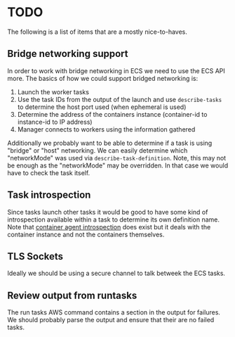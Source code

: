 # TODO

The following is a list of items that are a mostly nice-to-haves.

## Bridge networking support

In order to work with bridge networking in ECS we need to use the ECS API more. The basics of how we could support bridged networking is:

1. Launch the worker tasks
2. Use the task IDs from the output of the launch and use `describe-tasks` to determine the host port used (when ephemeral is used)
3. Determine the address of the containers instance (container-id to instance-id to IP address)
4. Manager connects to workers using the information gathered

Additionally we probably want to be able to determine if a task is using "bridge" or "host" networking. We can easily determine which "networkMode" was used via `describe-task-definition`. Note, this may not be enough as the "networkMode" may be overridden. In that case we would have to check the task itself.


## Task introspection

Since tasks launch other tasks it would be good to have some kind of introspection available within a task to determine its own definition name. Note that [container agent introspection](http://docs.aws.amazon.com/AmazonECS/latest/developerguide/ecs-agent-introspection.html) does exist but it deals with the container instance and not the containers themselves.

## TLS Sockets

Ideally we should be using a secure channel to talk betweek the ECS tasks.

## Review output from runtasks

The run tasks AWS command contains a section in the output for failures. We should probably
parse the output and ensure that their are no failed tasks.